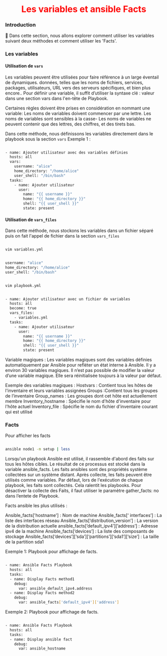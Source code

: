 <h1 align="center" style="color: red;">Les variables et ansible Facts</h1>

### Introduction
👋 Dans cette section, nous allons explorer comment utiliser les variables suivant deux méthodes et comment utiliser les 'Facts'.


### Les variables
#### Utilisation de `vars`

Les variables peuvent être utilisées pour faire référence à un large éventail de dynamiques. données, telles que les noms de fichiers, services, packages, utilisateurs, URL vers des serveurs spécifiques, et bien plus encore..
Pour définir une variable, il suffit d’utiliser la syntaxe clé : valeur dans une section vars dans l'en-tête de Playbook.

Certaines règles doivent être prises en considération en nommant une variable:
Les noms de variables doivent commencer par une lettre.
Les noms de variables sont sensibles à la casse- Les noms de variables ne peuvent contenir que des lettres, des chiffres, et des tirets bas.


Dans cette méthode, nous définissons les variables directement dans le playbook sous la section `vars`
Exemple 1 :

```bash

- name: Ajouter utilisateur avec des variables définies
  hosts: all
  vars:
    username: "alice"
    home_directory: "/home/alice"
    user_shell: "/bin/bash"
  tasks:
    - name: Ajouter utilisateur
      user:
        name: "{{ username }}"
        home: "{{ home_directory }}"
        shell: "{{ user_shell }}"
        state: present

```

#### Utilisation de `vars_files`
Dans cette méthode, nous stockons les variables dans un fichier séparé puis on fait l'appel de fichier dans la section `vars_files`

```bash

vim variables.yml

```

```bash

username: "alice"
home_directory: "/home/alice"
user_shell: "/bin/bash"

```

```bash

vim playbook.yml

```

```bash

- name: Ajouter utilisateur avec un fichier de variables
  hosts: all
  become: true
  vars_files:
    - variables.yml
  tasks:
    - name: Ajouter utilisateur
      user:
        name: "{{ username }}"
        home: "{{ home_directory }}"
        shell: "{{ user_shell }}"
        state: present

```

Variable magiques :
Les variables magiques sont des variables définies automatiquement par Ansible pour refléter un état interne à Ansible. Il y a environ 30 variables magiques.
Il n’est pas possible de modifier la valeur d’une variable magique. Elle sera réinitialisée toujours à la valeur par défaut.

Exemple des variables magiques :
Hostvars : Contient tous les hôtes de l'inventaire et leurs variables assignées
Groups :Contient tous les groupes de l’inventaire
Group_names : Les groupes dont cet hôte est actuellement membre
Inventory_hostname : Spécifie le nom d'hôte d'inventaire pour l'hôte actuel
Inventory_file : Spécifie le nom du fichier d'inventaire courant qui est utilisé



### Facts

Pour afficher les facts

```bash

ansible node1 -m setup | less

```

Lorsqu'un playbook Ansible est utilisé, il rassemble d'abord des faits sur tous les hôtes cibles.
Le résultat de ce processus est stocké dans la variable ansible_facts.
Les faits ansibles sont des propriétés système collectées sur un système distant.
Après collecte, les faits peuvent être utilisés comme variables.
Par défaut, lors de l'exécution de chaque playbook, les faits sont collectés. Cela ralentit les playbooks.
Pour désactiver la collecte des Faits, il faut utiliser le paramètre gather_facts: no dans l’entete de Playbook.

Facts ansible les plus utilisés :

Ansible_facts['hostname'] : Nom de machine
Ansible_facts[‘ interfaces’] : La liste des interfaces réseau
Ansible_facts[‘distribution_version’] : La version de la distribution actuelle
ansible_facts[’default_ipv4’][’address’] : Adresse ipv4 de la machine
Ansible_facts[‘devices’] : La liste des composants de stockage
Ansible_facts[‘devices’][‘sda’][‘partitions’][‘sda1’][‘size’] : La taille de la partition sda1


Exemple 1: Playbook pour affichage de facts.

```bash 

- name: Ansible Facts Playbook
  hosts: all
  tasks:
  - name: Display Facts method1
    debug:
      var: ansible_default_ipv4.address
  - name: Display Facts method2
    debug:
      var: ansible_facts['default_ipv4']['address']

```

Exemple 2: Playbook pour affichage de facts.

```bash 

- name: Ansible Facts Playbook
  hosts: all
  tasks:
  - name: Display ansible fact
    debug:
      var: ansible_hostname

```


